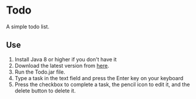 # Todo
A simple todo list.

## Use
1. Install Java 8 or higher if you don't have it
2. Download the latest version from [here](https://ci.pantherman594.com/job/Todo/lastSuccessfulBuild/).
3. Run the Todo.jar file.
4. Type a task in the text field and press the Enter key on your keyboard
5. Press the checkbox to complete a task, the pencil icon to edit it, and the delete button to delete it.